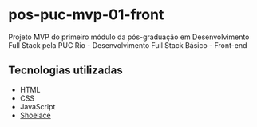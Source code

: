 # pos-puc-mvp-01-front
Projeto MVP do primeiro módulo da pós-graduação em Desenvolvimento Full Stack pela PUC Rio - Desenvolvimento Full Stack Básico - Front-end

## Tecnologias utilizadas

- HTML
- CSS
- JavaScript
- [Shoelace](https://shoelace.style/)